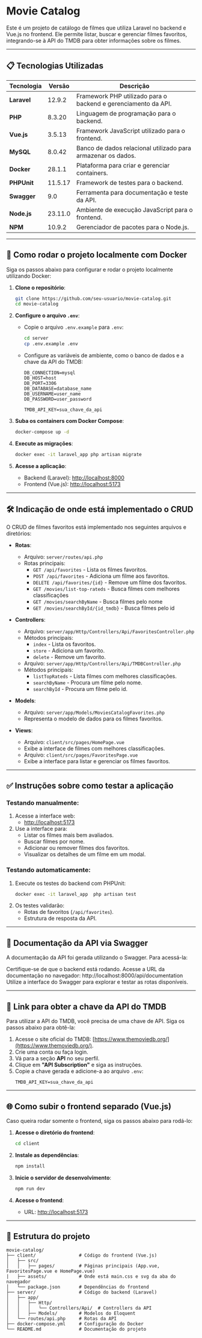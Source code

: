 
# Movie Catalog

Este é um projeto de catálogo de filmes que utiliza Laravel no backend e Vue.js no frontend. Ele permite listar, buscar e gerenciar filmes favoritos, integrando-se à API do TMDB para obter informações sobre os filmes.

---

## 📋 Tecnologias Utilizadas

| Tecnologia         | Versão         | Descrição                                                                 |
|--------------------|----------------|---------------------------------------------------------------------------|
| **Laravel**        | 12.9.2         | Framework PHP utilizado para o backend e gerenciamento da API.           |
| **PHP**            | 8.3.20         | Linguagem de programação para o backend.                                 |
| **Vue.js**         | 3.5.13         | Framework JavaScript utilizado para o frontend.                          |
| **MySQL**          | 8.0.42         | Banco de dados relacional utilizado para armazenar os dados.             |
| **Docker**         | 28.1.1         | Plataforma para criar e gerenciar containers.                            |
| **PHPUnit**        | 11.5.17        | Framework de testes para o backend.                                      |
| **Swagger**        | 9.0            | Ferramenta para documentação e teste da API.                             |
| **Node.js**        | 23.11.0        | Ambiente de execução JavaScript para o frontend.                         |
| **NPM**            | 10.9.2         | Gerenciador de pacotes para o Node.js.                                   |

---

## 🚀 Como rodar o projeto localmente com Docker

Siga os passos abaixo para configurar e rodar o projeto localmente utilizando Docker:

1. **Clone o repositório**:
   ```bash
   git clone https://github.com/seu-usuario/movie-catalog.git
   cd movie-catalog
   ```

2. **Configure o arquivo `.env`**:
   - Copie o arquivo `.env.example` para `.env`:
     ```bash
     cd server
     cp .env.example .env
     ```
   - Configure as variáveis de ambiente, como o banco de dados e a chave da API do TMDB:
     ```
     DB_CONNECTION=mysql
     DB_HOST=host
     DB_PORT=3306
     DB_DATABASE=database_name
     DB_USERNAME=user_name
     DB_PASSWORD=user_password

     TMDB_API_KEY=sua_chave_da_api
     ```

3. **Suba os containers com Docker Compose**:
   ```bash
   docker-compose up -d
   ```

4. **Execute as migrações**:
   ```bash
   docker exec -it laravel_app php artisan migrate
   ```

5. **Acesse a aplicação**:
   - Backend (Laravel): [http://localhost:8000](http://localhost:8000)
   - Frontend (Vue.js): [http://localhost:5173](http://localhost:5173)

---

## 🛠️ Indicação de onde está implementado o CRUD

O CRUD de filmes favoritos está implementado nos seguintes arquivos e diretórios:

- **Rotas**:
  - Arquivo: `server/routes/api.php`
  - Rotas principais:
    - `GET /api/favorites` - Lista os filmes favoritos.
    - `POST /api/favorites` - Adiciona um filme aos favoritos.
    - `DELETE /api/favorites/{id}` - Remove um filme dos favoritos.
    - `GET /movies/list-top-rateds` - Busca filmes com melhores classificações
    - `GET /movies/searchByName` - Busca filmes pelo nome
    - `GET /movies/searchById/{id_tmdb}` - Busca filmes pelo id

- **Controllers**:
  - Arquivo: `server/app/Http/Controllers/Api/FavoritesController.php`
  - Métodos principais:
    - `index` - Lista os favoritos.
    - `store` - Adiciona um favorito.
    - `delete` - Remove um favorito.
  - Arquivo: `server/app/Http/Controllers/Api/TMDBController.php`
  - Métodos principais:
    - `listTopRateds` - Lista filmes com melhores classificações.
    - `searchByName` - Procura um filme pelo nome.
    - `searchById` - Procura um filme pelo id.

- **Models**:
  - Arquivo: `server/app/Models/MoviesCatalogFavorites.php`
  - Representa o modelo de dados para os filmes favoritos.

- **Views**:
  - Arquivo: `client/src/pages/HomePage.vue`
  - Exibe a interface de filmes com melhores classificações.
  - Arquivo: `client/src/pages/FavoritesPage.vue`
  - Exibe a interface para listar e gerenciar os filmes favoritos.

---

## ✅ Instruções sobre como testar a aplicação

### Testando manualmente:
1. Acesse a interface web:
   - [http://localhost:5173](http://localhost:5173)
2. Use a interface para:
   - Listar os filmes mais bem avaliados.
   - Buscar filmes por nome.
   - Adicionar ou remover filmes dos favoritos.
   - Visualizar os detalhes de um filme em um modal.

### Testando automaticamente:
1. Execute os testes do backend com PHPUnit:
   ```bash
   docker exec -it laravel_app  php artisan test
   ```
2. Os testes validarão:
   - Rotas de favoritos (`/api/favorites`).
   - Estrutura de resposta da API.

---

## 📜 Documentação da API via Swagger
A documentação da API foi gerada utilizando o Swagger. Para acessá-la:

Certifique-se de que o backend está rodando.
Acesse a URL da documentação no navegador:
http://localhost:8000/api/documentation
Utilize a interface do Swagger para explorar e testar as rotas disponíveis.

---

## 🔑 Link para obter a chave da API do TMDB

Para utilizar a API do TMDB, você precisa de uma chave de API. Siga os passos abaixo para obtê-la:

1. Acesse o site oficial do TMDB: [https://www.themoviedb.org/](https://www.themoviedb.org/).
2. Crie uma conta ou faça login.
3. Vá para a seção **API** no seu perfil.
4. Clique em **"API Subscription"** e siga as instruções.
5. Copie a chave gerada e adicione-a ao arquivo `.env`:
   ```
   TMDB_API_KEY=sua_chave_da_api
   ```

---

## 🌐 Como subir o frontend separado (Vue.js)

Caso queira rodar somente o frontend, siga os passos abaixo para rodá-lo:

1. **Acesse o diretório do frontend**:
   ```bash
   cd client
   ```

2. **Instale as dependências**:
   ```bash
   npm install
   ```

3. **Inicie o servidor de desenvolvimento**:
   ```bash
   npm run dev
   ```

4. **Acesse o frontend**:
   - URL: [http://localhost:5173](http://localhost:5173)

---

## 📂 Estrutura do projeto

```
movie-catalog/
├── client/                # Código do frontend (Vue.js)
│   ├── src/
│   │   ├── pages/         # Páginas principais (App.vue, FavoritesPage.vue e HomePage.vue)
|   ├── assets/            # Onde está main.css e svg da aba do navegador
│   └── package.json       # Dependências do frontend
├── server/                # Código do backend (Laravel)
│   ├── app/
│   │   ├── Http/
│   │   │   └── Controllers/Api/  # Controllers da API
│   │   ├── Models/        # Modelos do Eloquent
│   └── routes/api.php     # Rotas da API
├── docker-compose.yml     # Configuração do Docker
└── README.md              # Documentação do projeto
```